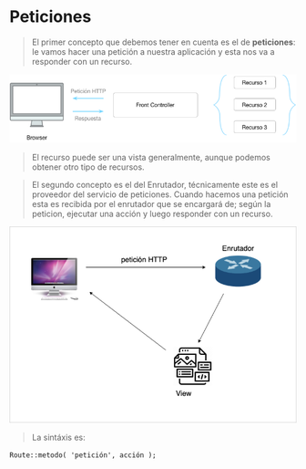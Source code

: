# Peticiones

> El primer concepto que debemos tener en cuenta es el de **peticiones**: le vamos hacer una petición a nuestra aplicación y esta nos va a responder con un recurso. 

<img src="imagenes/FrontController.png">

> El recurso puede ser una vista generalmente, aunque podemos obtener otro tipo de recursos. 

> El segundo concepto es el del Enrutador, técnicamente este es el proveedor del servicio de peticiones. 
> Cuando hacemos una petición esta es recibida por el enrutador que se encargará de; según la peticion, ejecutar una acción y luego responder con un recurso.

<img src="imagenes/peticiones.png">

> La sintáxis es: 

    Route::metodo( 'petición', acción );


